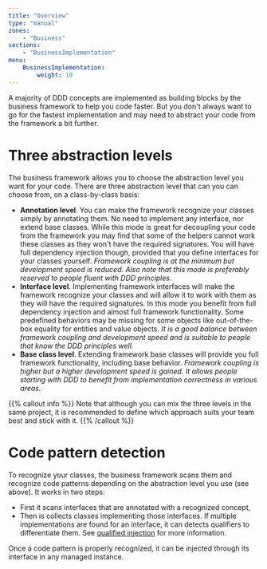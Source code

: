 ```yaml
---
title: "Overview"
type: "manual"
zones:
    - "Business"
sections:
    - "BusinessImplementation"
menu:
    BusinessImplementation:
        weight: 10
---
```


A majority of DDD concepts are implemented as building blocks by the business framework to help you code faster. But you
don't always want to go for the fastest implementation and may need to abstract your code from the framework a bit further.

# Three abstraction levels 

The business framework allows you to choose the abstraction level you want for your code. There are three abstraction
level that can you can choose from, on a class-by-class basis:

* **Annotation level**. You can make the framework recognize your classes simply by annotating them. No need to implement any
interface, nor extend base classes. While this mode is great for decoupling your code from the framework you may find that
some of the helpers cannot work these classes as they won't have the required signatures. You will have full dependency
injection though, provided that you define interfaces for your classes yourself. *Framework coupling is at the minimum 
but development speed is reduced. Also note that this mode is preferably reserved to people fluent with DDD principles.* 
* **Interface level**. Implementing framework interfaces will make the framework recognize your classes and will allow
it to work with them as they will have the required signatures. In this mode you benefit from full dependency injection
and almost full framework functionality. Some predefined behaviors may be missing for some objects like out-of-the-box
equality for entities and value objects. *It is a good balance between framework coupling and development speed and is
suitable to people that know the DDD principles well.* 
* **Base class level**. Extending framework base classes will provide you full framework functionality, including base
behavior. *Framework coupling is higher but a higher development speed is gained. It allows people starting with DDD to
benefit from implementation correctness in various areas.* 

{{% callout info %}}
Note that although you can mix the three levels in the same project, it is recommended to define which approach suits
your team best and stick with it.
{{% /callout %}}

# Code pattern detection

To recognize your classes, the business framework scans them and recognize code patterns depending on the abstraction
level you use (see above). It works in two steps:

* First it scans interfaces that are annotated with a recognized concept,
* Then is collects classes implementing those interfaces. If multiple implementations are found for an interface, it
can detects qualifiers to differentiate them. See [qualified injection](qualified-injection) for more information.  

Once a code pattern is properly recognized, it can be injected through its interface in any managed instance. 

